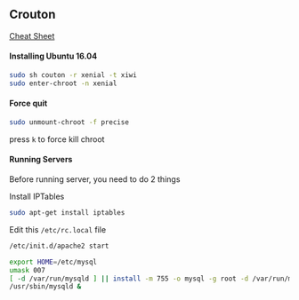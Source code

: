 Crouton
-----------------------------
[Cheat Sheet](https://github.com/dnschneid/crouton/wiki/Crouton-Command-Cheat-Sheet)


#### Installing Ubuntu 16.04
```sh
sudo sh couton -r xenial -t xiwi
sudo enter-chroot -n xenial
```


#### Force quit
```sh
sudo unmount-chroot -f precise
```

press `k` to force kill chroot


#### Running Servers
Before running server, you need to do 2 things

Install IPTables
```sh
sudo apt-get install iptables
```


Edit this `/etc/rc.local` file
```sh
/etc/init.d/apache2 start

export HOME=/etc/mysql
umask 007
[ -d /var/run/mysqld ] || install -m 755 -o mysql -g root -d /var/run/mysqld
/usr/sbin/mysqld &
```
